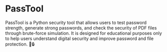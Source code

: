 # PassTool
PassTool is a Python security tool that allows users to test password strength, generate strong passwords, and check the security of PDF files through brute-force simulation. It is designed for educational purposes only to help users understand digital security and improve password and file protection. 🚀🔒
